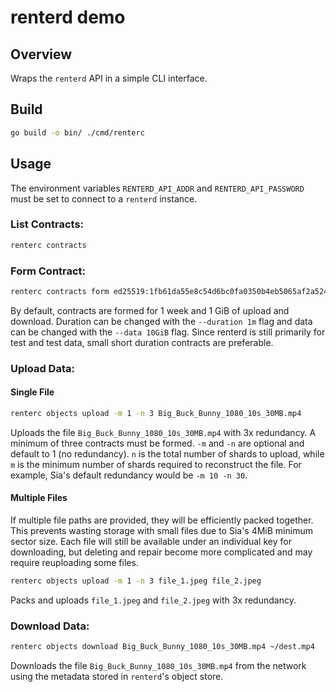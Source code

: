 # renterd demo

## Overview
Wraps the `renterd` API in a simple CLI interface.

## Build
```sh
go build -o bin/ ./cmd/renterc
```

## Usage
The environment variables `RENTERD_API_ADDR` and `RENTERD_API_PASSWORD` must be set to connect to a `renterd` instance.
### List Contracts:
```sh
renterc contracts
```

### Form Contract:
```sh
renterc contracts form ed25519:1fb61da55e8c54d6bc0fa0350b4eb5065af2a52485714a16680e7e21f686e2c7
```

By default, contracts are formed for 1 week and 1 GiB of upload and download.
Duration can be changed with the `--duration 1m` flag  and data can be changed
with the `--data 10GiB` flag. Since renterd is still primarily for test and test
data, small short duration contracts are preferable.

### Upload Data:

#### Single File
```sh
renterc objects upload -m 1 -n 3 Big_Buck_Bunny_1080_10s_30MB.mp4
```

Uploads the file `Big_Buck_Bunny_1080_10s_30MB.mp4` with 3x redundancy. A
minimum of three contracts must be formed. `-m` and `-n` are optional and
default to 1 (no redundancy). `n` is the total number of shards to upload, while
`m` is the minimum number of shards required to reconstruct the file. For
example, Sia's default redundancy would be `-m 10 -n 30`.

#### Multiple Files
If multiple file paths are provided, they will be efficiently packed together.
This prevents wasting storage with small files due to Sia's 4MiB minimum sector
size. Each file will still be available under an individual key for downloading,
but deleting and repair become more complicated and may require reuploading some
files.

```sh
renterc objects upload -m 1 -n 3 file_1.jpeg file_2.jpeg
```

Packs and uploads `file_1.jpeg` and `file_2.jpeg` with 3x redundancy. 

### Download Data:
```sh
renterc objects download Big_Buck_Bunny_1080_10s_30MB.mp4 ~/dest.mp4
```

Downloads the file `Big_Buck_Bunny_1080_10s_30MB.mp4` from the network using
the metadata stored in `renterd`'s object store.
